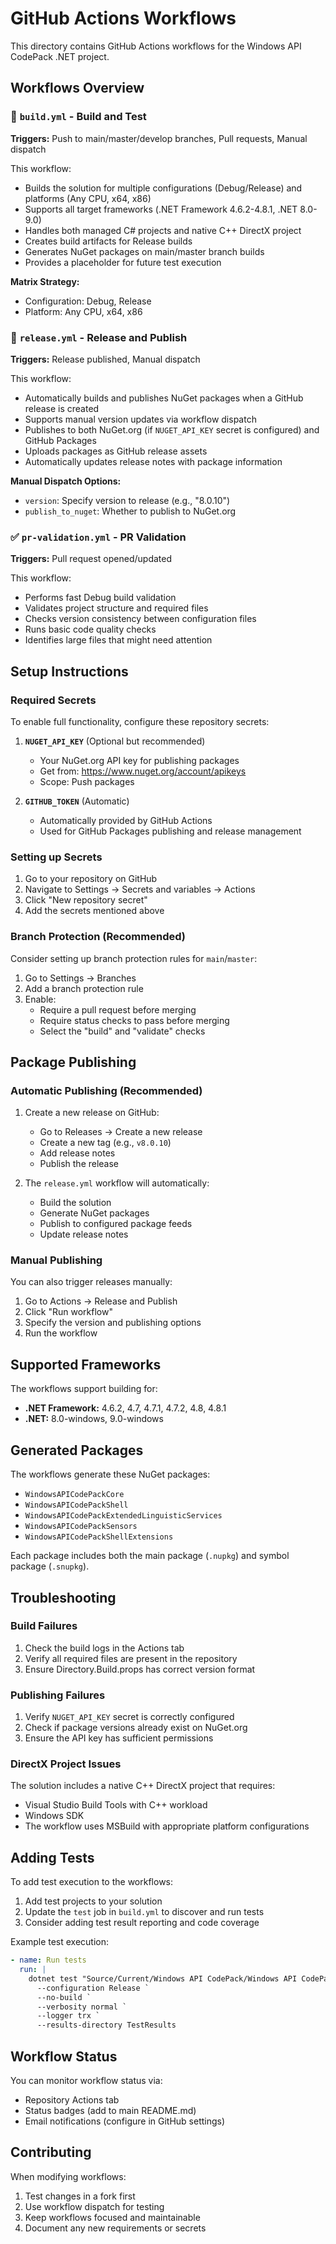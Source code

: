 # GitHub Actions Workflows

This directory contains GitHub Actions workflows for the Windows API CodePack .NET project.

## Workflows Overview

### 🔨 `build.yml` - Build and Test
**Triggers:** Push to main/master/develop branches, Pull requests, Manual dispatch

This workflow:
- Builds the solution for multiple configurations (Debug/Release) and platforms (Any CPU, x64, x86)
- Supports all target frameworks (.NET Framework 4.6.2-4.8.1, .NET 8.0-9.0)
- Handles both managed C# projects and native C++ DirectX project
- Creates build artifacts for Release builds
- Generates NuGet packages on main/master branch builds
- Provides a placeholder for future test execution

**Matrix Strategy:**
- Configuration: Debug, Release
- Platform: Any CPU, x64, x86

### 🚀 `release.yml` - Release and Publish
**Triggers:** Release published, Manual dispatch

This workflow:
- Automatically builds and publishes NuGet packages when a GitHub release is created
- Supports manual version updates via workflow dispatch
- Publishes to both NuGet.org (if `NUGET_API_KEY` secret is configured) and GitHub Packages
- Uploads packages as GitHub release assets
- Automatically updates release notes with package information

**Manual Dispatch Options:**
- `version`: Specify version to release (e.g., "8.0.10")
- `publish_to_nuget`: Whether to publish to NuGet.org

### ✅ `pr-validation.yml` - PR Validation
**Triggers:** Pull request opened/updated

This workflow:
- Performs fast Debug build validation
- Validates project structure and required files
- Checks version consistency between configuration files
- Runs basic code quality checks
- Identifies large files that might need attention

## Setup Instructions

### Required Secrets

To enable full functionality, configure these repository secrets:

1. **`NUGET_API_KEY`** (Optional but recommended)
   - Your NuGet.org API key for publishing packages
   - Get from: https://www.nuget.org/account/apikeys
   - Scope: Push packages

2. **`GITHUB_TOKEN`** (Automatic)
   - Automatically provided by GitHub Actions
   - Used for GitHub Packages publishing and release management

### Setting up Secrets

1. Go to your repository on GitHub
2. Navigate to Settings → Secrets and variables → Actions
3. Click "New repository secret"
4. Add the secrets mentioned above

### Branch Protection (Recommended)

Consider setting up branch protection rules for `main`/`master`:

1. Go to Settings → Branches
2. Add a branch protection rule
3. Enable:
   - Require a pull request before merging
   - Require status checks to pass before merging
   - Select the "build" and "validate" checks

## Package Publishing

### Automatic Publishing (Recommended)

1. Create a new release on GitHub:
   - Go to Releases → Create a new release
   - Create a new tag (e.g., `v8.0.10`)
   - Add release notes
   - Publish the release

2. The `release.yml` workflow will automatically:
   - Build the solution
   - Generate NuGet packages
   - Publish to configured package feeds
   - Update release notes

### Manual Publishing

You can also trigger releases manually:

1. Go to Actions → Release and Publish
2. Click "Run workflow"
3. Specify the version and publishing options
4. Run the workflow

## Supported Frameworks

The workflows support building for:

- **.NET Framework:** 4.6.2, 4.7, 4.7.1, 4.7.2, 4.8, 4.8.1
- **.NET:** 8.0-windows, 9.0-windows

## Generated Packages

The workflows generate these NuGet packages:

- `WindowsAPICodePackCore`
- `WindowsAPICodePackShell`
- `WindowsAPICodePackExtendedLinguisticServices`
- `WindowsAPICodePackSensors`
- `WindowsAPICodePackShellExtensions`

Each package includes both the main package (`.nupkg`) and symbol package (`.snupkg`).

## Troubleshooting

### Build Failures

1. Check the build logs in the Actions tab
2. Verify all required files are present in the repository
3. Ensure Directory.Build.props has correct version format

### Publishing Failures

1. Verify `NUGET_API_KEY` secret is correctly configured
2. Check if package versions already exist on NuGet.org
3. Ensure the API key has sufficient permissions

### DirectX Project Issues

The solution includes a native C++ DirectX project that requires:
- Visual Studio Build Tools with C++ workload
- Windows SDK
- The workflow uses MSBuild with appropriate platform configurations

## Adding Tests

To add test execution to the workflows:

1. Add test projects to your solution
2. Update the `test` job in `build.yml` to discover and run tests
3. Consider adding test result reporting and code coverage

Example test execution:
```yaml
- name: Run tests
  run: |
    dotnet test "Source/Current/Windows API CodePack/Windows API CodePack.sln" `
      --configuration Release `
      --no-build `
      --verbosity normal `
      --logger trx `
      --results-directory TestResults
```

## Workflow Status

You can monitor workflow status via:
- Repository Actions tab
- Status badges (add to main README.md)
- Email notifications (configure in GitHub settings)

## Contributing

When modifying workflows:
1. Test changes in a fork first
2. Use workflow dispatch for testing
3. Keep workflows focused and maintainable
4. Document any new requirements or secrets
